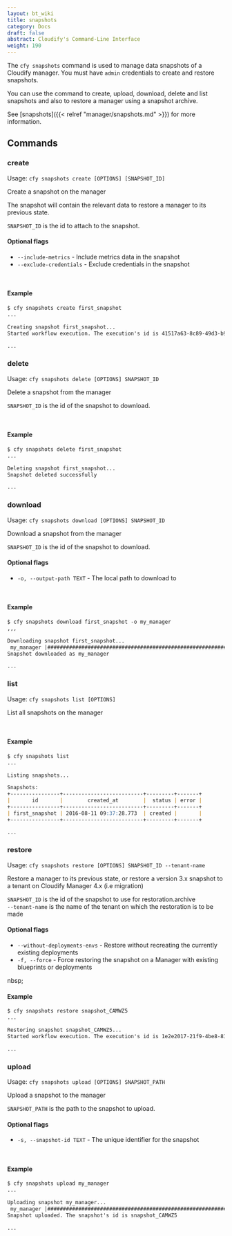 ```yaml
---
layout: bt_wiki
title: snapshots
category: Docs
draft: false
abstract: Cloudify's Command-Line Interface
weight: 190
---
```


The `cfy snapshots` command is used to manage data snapshots of a Cloudify manager. You must have `admin` credentials to create and restore snapshots.

You can use the command to create, upload, download, delete and list snapshots and also to restore a manager using a snapshot archive.

See [snapshots]({{< relref "manager/snapshots.md" >}}) for more information.


## Commands

### create

Usage: `cfy snapshots create [OPTIONS] [SNAPSHOT_ID]`

Create a snapshot on the manager

The snapshot will contain the relevant data to restore a manager to its
previous state.

`SNAPSHOT_ID` is the id to attach to the snapshot.

#### Optional flags

* `--include-metrics` - Include metrics data in the snapshot
* `--exclude-credentials` - 
						Exclude credentials in the snapshot


&nbsp;
#### Example

```markdown
$ cfy snapshots create first_snapshot
...

Creating snapshot first_snapshot...
Started workflow execution. The execution's id is 41517a63-8c89-49d3-b9bc-bd357b22a4ee

...
```

### delete

Usage: `cfy snapshots delete [OPTIONS] SNAPSHOT_ID`

Delete a snapshot from the manager

`SNAPSHOT_ID` is the id of the snapshot to download.


&nbsp;
#### Example

```markdown
$ cfy snapshots delete first_snapshot
...

Deleting snapshot first_snapshot...
Snapshot deleted successfully

...
```

### download

Usage: `cfy snapshots download [OPTIONS] SNAPSHOT_ID`

Download a snapshot from the manager

`SNAPSHOT_ID` is the id of the snapshot to download.

#### Optional flags

* `-o, --output-path TEXT` - The local path to download to


&nbsp;
#### Example

```markdown
$ cfy snapshots download first_snapshot -o my_manager
,,,

Downloading snapshot first_snapshot...
 my_manager |##########################################################| 100.0%
Snapshot downloaded as my_manager

...
```


### list

Usage: `cfy snapshots list [OPTIONS]`

List all snapshots on the manager


&nbsp;
#### Example

```markdown
$ cfy snapshots list
...

Listing snapshots...

Snapshots:
+----------------+--------------------------+---------+-------+
|       id       |        created_at        |  status | error |
+----------------+--------------------------+---------+-------+
| first_snapshot | 2016-08-11 09:37:28.773  | created |       |
+----------------+--------------------------+---------+-------+

...
```


### restore

Usage: `cfy snapshots restore [OPTIONS] SNAPSHOT_ID --tenant-name`

Restore a manager to its previous state, or restore a version 3.x snapshot to a tenant on Cloudify Manager 4.x (i.e migration)

`SNAPSHOT_ID` is the id of the snapshot to use for restoration.archive<br>
`--tenant-name` is the name of the tenant on which the restoration is to be made


#### Optional flags

* `--without-deployments-envs` - 
						Restore without recreating the currently existing
                        deployments
* `-f, --force` - 		Force restoring the snapshot on a Manager with 
						existing blueprints or deployments


nbsp;
#### Example

```markdown
$ cfy snapshots restore snapshot_CAMWZ5
...

Restoring snapshot snapshot_CAMWZ5...
Started workflow execution. The execution's id is 1e2e2017-21f9-4be8-81b8-3ee091b924a0

...
```


### upload

Usage: `cfy snapshots upload [OPTIONS] SNAPSHOT_PATH`

Upload a snapshot to the manager

`SNAPSHOT_PATH` is the path to the snapshot to upload.

#### Optional flags

* `-s, --snapshot-id TEXT` - 
						The unique identifier for the snapshot


&nbsp;
#### Example

```markdown
$ cfy snapshots upload my_manager
...

Uploading snapshot my_manager...
 my_manager |##########################################################| 100.0%
Snapshot uploaded. The snapshot's id is snapshot_CAMWZ5

...
```